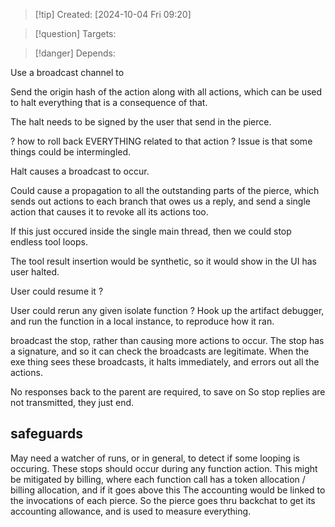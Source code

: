 
>[!tip] Created: [2024-10-04 Fri 09:20]

>[!question] Targets: 

>[!danger] Depends: 

Use a broadcast channel to 

Send the origin hash of the action along with all actions, which can be used to halt everything that is a consequence of that.

The halt needs to be signed by the user that send in the pierce.

? how to roll back EVERYTHING related to that action ?  Issue is that some things could be intermingled.

Halt causes a broadcast to occur.

Could cause a propagation to all the outstanding parts of the pierce, which sends out actions to each branch that owes us a reply, and send a single action that causes it to revoke all its actions too.

If this just occured inside the single main thread, then we could stop endless tool loops.

The tool result insertion would be synthetic, so it would show in the UI has user halted.

User could resume it ?

User could rerun any given isolate function ?
Hook up the artifact debugger, and run the function in a local instance, to reproduce how it ran.

broadcast the stop, rather than causing more actions to occur.
The stop has a signature, and so it can check the broadcasts are legitimate.
When the exe thing sees these broadcasts, it halts immediately, and errors out all the actions.

No responses back to the parent are required, to save on 
So stop replies are not transmitted, they just end.

## safeguards
May need a watcher of runs, or in general, to detect if some looping is occuring.
These stops should occur during any function action.
This might be mitigated by billing, where each function call has a token allocation / billing allocation, and if it goes above this
The accounting would be linked to the invocations of each pierce.
So the pierce goes thru backchat to get its accounting allowance, and is used to measure everything.